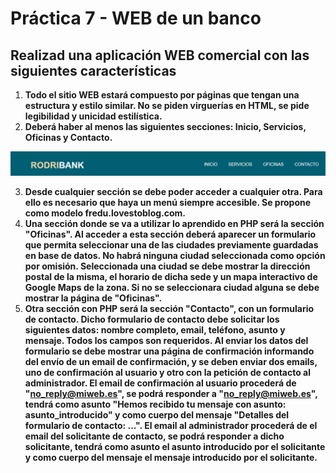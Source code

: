 # Práctica 7 - WEB de un banco

## Realizad una aplicación WEB comercial con las siguientes características

1. **Todo el sitio WEB estará compuesto por páginas que tengan una estructura y estilo similar. No se piden virguerías en HTML, se pide legibilidad y unicidad estilística.**
2. **Deberá haber al menos las siguientes secciones: Inicio, Servicios, Oficinas y Contacto.**

![alt text](image.png)

3. **Desde cualquier sección se debe poder acceder a cualquier otra. Para ello es necesario que haya un menú siempre accesible. Se propone como modelo fredu.lovestoblog.com.**
4. **Una sección donde se va a utilizar lo aprendido en PHP será la sección "Oficinas". Al acceder a esta sección deberá aparecer un formulario que permita seleccionar una de las ciudades previamente guardadas en base de datos. No habrá ninguna ciudad seleccionada como opción por omisión. Seleccionada una ciudad se debe mostrar la dirección postal de la misma, el horario de dicha sede y un mapa interactivo de Google Maps de la zona. Si no se seleccionara ciudad alguna se debe mostrar la página de "Oficinas".**
5. **Otra sección con PHP será la sección "Contacto", con un formulario de contacto. Dicho formulario de contacto debe solicitar los siguientes datos: nombre completo, email, teléfono, asunto y mensaje. Todos los campos son requeridos. Al enviar los datos del formulario se debe mostrar una página de confirmación informando del envío de un email de confirmación, y se deben enviar dos emails, uno de confirmación al usuario y otro con la petición de contacto al administrador. El email de confirmación al usuario procederá de "no_reply@miweb.es", se podrá responder a "no_reply@miweb.es", tendrá como asunto "Hemos recibido tu mensaje con asunto: asunto_introducido" y como cuerpo del mensaje "Detalles del formulario de contacto: ...". El email al administrador procederá de el email del solicitante de contacto, se podrá responder a dicho solicitante, tendrá como asunto el asunto introducido por el solicitante y como cuerpo del mensaje el mensaje introducido por el solicitante.**
